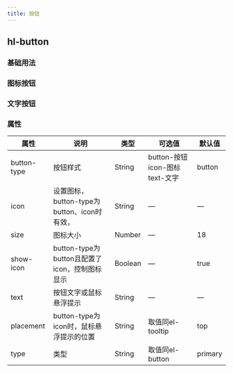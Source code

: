 ```yaml
---
title: 按钮
---
```


## hl-button

### 基础用法

<hl-demo-button />

### 图标按钮

<hl-demo-button-icon/>

### 文字按钮

<hl-demo-button-text/>

### 属性

| 属性        | 说明                                          | 类型    | 可选值                          | 默认值  |
| ----------- | --------------------------------------------- | ------- | ------------------------------- | ------- |
| button-type | 按钮样式                                      | String  | button-按钮 icon-图标 text-文字 | button  |
| icon        | 设置图标，button-type为button、icon时有效，   | String  | —                               | —       |
| size        | 图标大小                                      | Number  | —                               | 18      |
| show-icon   | button-type为button且配置了icon，控制图标显示 | Boolean | —                               | true    |
| text        | 按钮文字或鼠标悬浮提示                        | String  | —                               | —       |
| placement   | button-type为icon时，鼠标悬浮提示的位置       | String  | 取值同el-tooltip                | top     |
| type        | 类型                                          | String  | 取值同el-button                 | primary |
